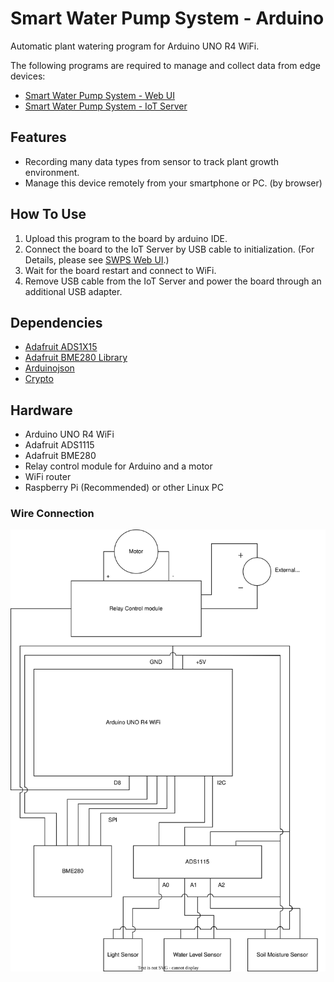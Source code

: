 # Smart Water Pump System - Arduino
Automatic plant watering program for Arduino UNO R4 WiFi.

The following programs are required to manage and collect data from edge devices:
* [Smart Water Pump System - Web UI](https://github.com/AlbertYHsC/swps_web.git)
* [Smart Water Pump System - IoT Server](https://github.com/AlbertYHsC/swps_device.git)

## Features
* Recording many data types from sensor to track plant growth environment.
* Manage this device remotely from your smartphone or PC. (by browser)

## How To Use
1. Upload this program to the board by arduino IDE.
2. Connect the board to the IoT Server by USB cable to initialization.
(For Details, please see [SWPS Web UI](https://github.com/AlbertYHsC/swps_web.git).)
3. Wait for the board restart and connect to WiFi.
4. Remove USB cable from the IoT Server and power the board through an additional USB adapter.

## Dependencies
* [Adafruit ADS1X15](https://github.com/adafruit/Adafruit_ADS1X15)
* [Adafruit BME280 Library](https://github.com/adafruit/Adafruit_BME280_Library)
* [Arduinojson](https://github.com/bblanchon/ArduinoJson)
* [Crypto](https://github.com/OperatorFoundation/Crypto)

## Hardware
* Arduino UNO R4 WiFi
* Adafruit ADS1115
* Adafruit BME280
* Relay control module for Arduino and a motor
* WiFi router
* Raspberry Pi (<a color="blue">Recommended</a>) or other Linux PC

### Wire Connection
![](./edge_circuits.svg)
